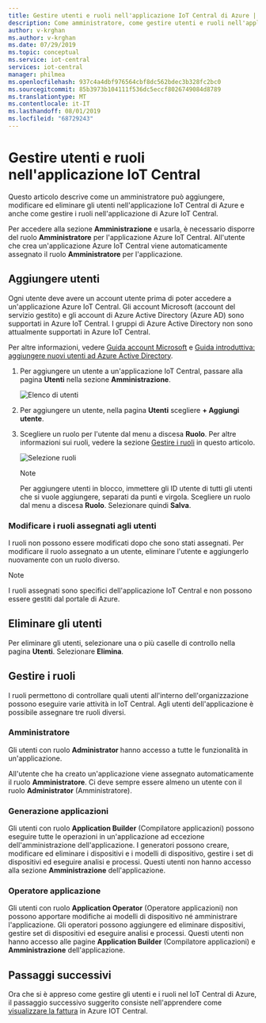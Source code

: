 ```yaml
---
title: Gestire utenti e ruoli nell'applicazione IoT Central di Azure | Microsoft Docs
description: Come amministratore, come gestire utenti e ruoli nell'applicazione IoT Central di Azure
author: v-krghan
ms.author: v-krghan
ms.date: 07/29/2019
ms.topic: conceptual
ms.service: iot-central
services: iot-central
manager: philmea
ms.openlocfilehash: 937c4a4dbf976564cbf8dc562bdec3b328fc2bc0
ms.sourcegitcommit: 85b3973b104111f536dc5eccf8026749084d8789
ms.translationtype: MT
ms.contentlocale: it-IT
ms.lasthandoff: 08/01/2019
ms.locfileid: "68729243"
---
```

# <a name="manage-users-and-roles-in-your-iot-central-application"></a>Gestire utenti e ruoli nell'applicazione IoT Central

Questo articolo descrive come un amministratore può aggiungere, modificare ed eliminare gli utenti nell'applicazione IoT Central di Azure e anche come gestire i ruoli nell'applicazione di Azure IoT Central.

Per accedere alla sezione **Amministrazione** e usarla, è necessario disporre del ruolo **Amministratore** per l'applicazione Azure IoT Central. All'utente che crea un'applicazione Azure IoT Central viene automaticamente assegnato il ruolo **Amministratore** per l'applicazione.


## <a name="add-users"></a>Aggiungere utenti

Ogni utente deve avere un account utente prima di poter accedere a un'applicazione Azure IoT Central. Gli account Microsoft (account del servizio gestito) e gli account di Azure Active Directory (Azure AD) sono supportati in Azure IoT Central. I gruppi di Azure Active Directory non sono attualmente supportati in Azure IoT Central.

Per altre informazioni, vedere [Guida account Microsoft](https://support.microsoft.com/products/microsoft-account?category=manage-account) e [Guida introduttiva: aggiungere nuovi utenti ad Azure Active Directory](https://docs.microsoft.com/azure/active-directory/add-users-azure-active-directory).

1. Per aggiungere un utente a un'applicazione IoT Central, passare alla pagina **Utenti** nella sezione **Amministrazione**.

    ![Elenco di utenti](media/howto-administer/image1.png)

1. Per aggiungere un utente, nella pagina **Utenti** scegliere **+ Aggiungi utente**.

1. Scegliere un ruolo per l'utente dal menu a discesa **Ruolo**. Per altre informazioni sui ruoli, vedere la sezione [Gestire i ruoli](#manage-roles) in questo articolo.

    ![Selezione ruoli](media/howto-administer/image3.png)

    > [!NOTE]
    >  Per aggiungere utenti in blocco, immettere gli ID utente di tutti gli utenti che si vuole aggiungere, separati da punti e virgola. Scegliere un ruolo dal menu a discesa **Ruolo**. Selezionare quindi **Salva**.

### <a name="edit-the-roles-that-are-assigned-to-users"></a>Modificare i ruoli assegnati agli utenti

I ruoli non possono essere modificati dopo che sono stati assegnati. Per modificare il ruolo assegnato a un utente, eliminare l'utente e aggiungerlo nuovamente con un ruolo diverso.

> [!NOTE]
> I ruoli assegnati sono specifici dell'applicazione IoT Central e non possono essere gestiti dal portale di Azure.

## <a name="delete-users"></a>Eliminare gli utenti

Per eliminare gli utenti, selezionare una o più caselle di controllo nella pagina **Utenti**. Selezionare **Elimina**.

## <a name="manage-roles"></a>Gestire i ruoli

I ruoli permettono di controllare quali utenti all'interno dell'organizzazione possono eseguire varie attività in IoT Central. Agli utenti dell'applicazione è possibile assegnare tre ruoli diversi.

### <a name="administrator"></a>Amministratore

Gli utenti con ruolo **Administrator** hanno accesso a tutte le funzionalità in un'applicazione.

All'utente che ha creato un'applicazione viene assegnato automaticamente il ruolo **Amministratore**. Ci deve sempre essere almeno un utente con il ruolo **Administrator** (Amministratore).

### <a name="application-builder"></a>Generazione applicazioni

Gli utenti con ruolo **Application Builder** (Compilatore applicazioni) possono eseguire tutte le operazioni in un'applicazione ad eccezione dell'amministrazione dell'applicazione. I generatori possono creare, modificare ed eliminare i dispositivi e i modelli di dispositivo, gestire i set di dispositivi ed eseguire analisi e processi. Questi utenti non hanno accesso alla sezione **Amministrazione** dell'applicazione.

### <a name="application-operator"></a>Operatore applicazione

Gli utenti con ruolo **Application Operator** (Operatore applicazioni) non possono apportare modifiche ai modelli di dispositivo né amministrare l'applicazione. Gli operatori possono aggiungere ed eliminare dispositivi, gestire set di dispositivi ed eseguire analisi e processi. Questi utenti non hanno accesso alle pagine **Application Builder** (Compilatore applicazioni) e **Amministrazione** dell'applicazione.

## <a name="next-steps"></a>Passaggi successivi

Ora che si è appreso come gestire gli utenti e i ruoli nel IoT Central di Azure, il passaggio successivo suggerito consiste nell'apprendere come [visualizzare la fattura](howto-view-bill.md) in Azure IOT Central.
